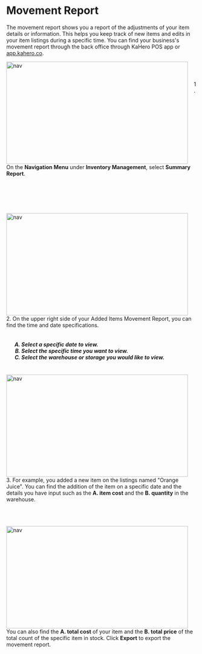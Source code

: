 # **Movement Report**

The movement report shows you a report of the adjustments of your item details or information. This helps you keep track of new items and edits in your item listings during a specific time. You can find your business's movement report through the back office through KaHero POS app or <a href="https://app.kahero.co/">app.kahero.co</a>.

<p><img src="_content/_movement/1.png" alt="nav" width="480" height="270" style="float:left; margin-right:1rem"><br><br><br>1. On the <b>Navigation Menu</b> under <b>Inventory Management</b>, select <b>Summary Report</b>.</p>

<br><br><br><br>

<p><img src="_content/_summary/2.png" alt="nav" width="480" height="270" style="float:left; margin-right:1rem"><br><br>2. On the upper right side of your Added Items Movement Report, you can find the time and date specifications.<h5>
<ol type="A" style="float:left; margin-left:1rem">
<li>Select a specific date to view.</li>
<li>Select the specific time you want to view.</li>
<li>Select the warehouse or storage you would like to view.</li>
</ol>
</h5></p>

<br><br><br><br><br>

<p><img src="_content/_movement/2.png" alt="nav" width="480" height="270" style="float:left; margin-right:1rem"><br><br><br>3. For example, you added a new item on the listings named "Orange Juice". You can find the addition of the item on a specific date and the details you have input such as the <b>A. item cost</b> and the <b>B. quantity</b> in the warehouse.</p>

<br><br>

<p><img src="_content/_movement/3.png" alt="nav" width="480" height="270" style="float:left; margin-right:1rem"><br><br><br>You can also find the <b>A. total cost</b> of your item and the <b>B. total price</b> of the total count of the specific item in stock. Click <b>Export</b> to export the movement report.</p>

<br><br><br><br>